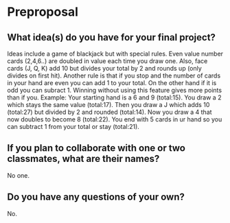 # Preproposal

## What idea(s) do you have for your final project?

Ideas include a game of blackjack but with special rules. Even value number cards (2,4,6..) are doubled in value each time you draw one. Also, face cards (J, Q, K) add 10 but divides your total by 2 and rounds up (only divides on first hit). Another rule is that if you stop and the number of cards in your hand are even you can add 1 to your total. On the other hand if it is odd you can subract 1. Winning without using this feature gives more points than if you. Example: Your starting hand is a 6 and 9 (total:15). You draw a 2 which stays the same value (total:17). Then you draw a J which adds 10 (total:27) but divided by 2 and rounded (total:14). Now you draw a 4 that now doubles to become 8 (total:22). You end with 5 cards in ur hand so you can subtract 1 from your total or stay (total:21).

## If you plan to collaborate with one or two classmates, what are their names?

No one.

## Do you have any questions of your own?

No.
